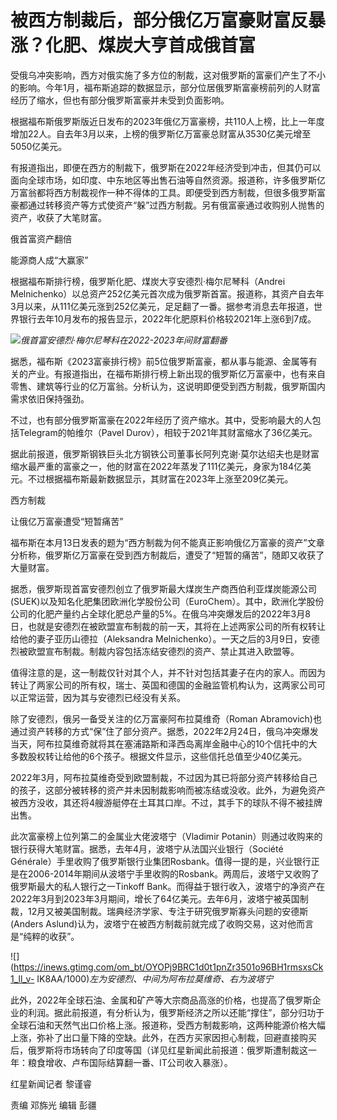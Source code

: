 # 被西方制裁后，部分俄亿万富豪财富反暴涨？化肥、煤炭大亨首成俄首富

受俄乌冲突影响，西方对俄实施了多方位的制裁，这对俄罗斯的富豪们产生了不小的影响。今年1月，福布斯追踪的数据显示，部分位居俄罗斯富豪榜前列的人财富经历了缩水，但也有部分俄罗斯富豪并未受到负面影响。

根据福布斯俄罗斯版近日发布的2023年俄亿万富豪榜，共110人上榜，比上一年度增加22人。自去年3月以来，上榜的俄罗斯亿万富豪总财富从3530亿美元增至5050亿美元。

有报道指出，即便在西方的制裁下，俄罗斯在2022年经济受到冲击，但其仍可以面向全球市场，如印度、中东地区等出售石油等自然资源。报道称，许多俄罗斯亿万富翁都将西方制裁视作一种不得体的工具。即便受到西方制裁，但很多俄罗斯富豪都通过转移资产等方式使资产“躲”过西方制裁。另有俄富豪通过收购别人抛售的资产，收获了大笔财富。

俄首富资产翻倍

能源商人成“大赢家”

根据福布斯排行榜，俄罗斯化肥、煤炭大亨安德烈·梅尔尼琴科（Andrei
Melnichenko）以总资产252亿美元首次成为俄罗斯首富。报道称，其资产自去年3月以来，从111亿美元涨到252亿美元，足足翻了一番。据参考消息去年报道，世界银行去年10月发布的报告显示，2022年化肥原料价格较2021年上涨6到7成。

![](https://inews.gtimg.com/om_bt/OOMGU8TUNn_8ex0BGZmd_4tyIfrTLTchCsiEF7B1iJQmAAA/1000)_俄首富安德烈·梅尔尼琴科在2022-2023年间财富翻番_

据悉，福布斯《2023富豪排行榜》前5位俄罗斯富豪，都从事与能源、金属等有关的产业。有报道指出，在福布斯排行榜上新出现的俄罗斯亿万富豪中，也有来自零售、建筑等行业的亿万富翁。分析认为，这说明即便受到西方制裁，俄罗斯国内需求依旧保持强劲。

不过，也有部分俄罗斯富豪在2022年经历了资产缩水。其中，受影响最大的人包括Telegram的帕维尔（Pavel
Durov），相较于2021年其财富缩水了36亿美元。

据此前报道，俄罗斯钢铁巨头北方钢铁公司董事长阿列克谢·莫尔达绍夫也是财富缩水最严重的富豪之一，他的财富在2022年蒸发了111亿美元，身家为184亿美元。不过根据福布斯最新数据显示，其财富在2023年上涨至209亿美元。

西方制裁

让俄亿万富豪遭受“短暂痛苦”

福布斯在本月13日发表的题为“西方制裁为何不能真正影响俄亿万富豪的资产”文章分析称，俄罗斯亿万富豪在受到西方制裁后，遭受了“短暂的痛苦”，随即又收获了大量财富。

据悉，俄罗斯现首富安德烈创立了俄罗斯最大煤炭生产商西伯利亚煤炭能源公司(SUEK)以及知名化肥集团欧洲化学股份公司（EuroChem）。其中，欧洲化学股份公司的化肥产量约占全球化肥总产量的5%。在俄乌冲突爆发后的2022年3月8日，也就是安德烈在被欧盟宣布制裁的前一天，其将在上述两家公司的所有权转让给他的妻子亚历山德拉（Aleksandra
Melnichenko）。一天之后的3月9日，安德烈被欧盟宣布制裁。制裁内容包括冻结安德烈的资产、禁止其进入欧盟等。

值得注意的是，这一制裁仅针对其个人，并不针对包括其妻子在内的家人。而因为转让了两家公司的所有权，瑞士、英国和德国的金融监管机构认为，这两家公司可以正常运营，因为其与安德烈已经没有关系。

除了安德烈，俄另一备受关注的亿万富豪阿布拉莫维奇（Roman
Abramovich)也通过资产转移的方式“保”住了部分资产。据悉，2022年2月24日，俄乌冲突爆发当天，阿布拉莫维奇就将其在塞浦路斯和泽西岛离岸金融中心的10个信托中的大多数股权转让给他的6个孩子。根据文件显示，这些信托总值至少40亿美元。

2022年3月，阿布拉莫维奇受到欧盟制裁，不过因为其已将部分资产转移给自己的孩子，这部分被转移的资产并未因制裁影响而被冻结或没收。此外，为避免资产被西方没收，其还将4艘游艇停在土耳其口岸。不过，其手下的球队不得不被挂牌出售。

此次富豪榜上位列第二的金属业大佬波塔宁（Vladimir
Potanin）则通过收购来的银行获得大笔财富。据悉，去年4月，波塔宁从法国兴业银行（Société
Générale）手里收购了俄罗斯银行业集团Rosbank。值得一提的是，兴业银行正是在2006-2014年期间从波塔宁手里收购的Rosbank。两周后，波塔宁又收购了俄罗斯最大的私人银行之一Tinkoff
Bank。而得益于银行收入，波塔宁的净资产在2022年3月到2023年3月期间，增长了64亿美元。去年6月，波塔宁被英国制裁，12月又被美国制裁。瑞典经济学家、专注于研究俄罗斯寡头问题的安德斯(Anders
Aslund)认为，波塔宁在被西方制裁前就完成了收购交易，这对他而言是“纯粹的收获”。

![](https://inews.gtimg.com/om_bt/OYOPj9BRC1d0t1pnZr3501o96BH1rmsxsCk1_ll_v-
IK8AA/1000)_左为安德烈、中间为阿布拉莫维奇、右为波塔宁_

此外，2022年全球石油、金属和矿产等大宗商品高涨的价格，也提高了俄罗斯企业的利润。据此前报道，有分析认为，俄罗斯经济之所以还能“撑住”，部分归功于全球石油和天然气出口价格上涨。报道称，受西方制裁影响，这两种能源价格大幅上涨，弥补了出口量下降的空缺。此外，在西方买家因担心制裁，回避直接购买后，俄罗斯将市场转向了印度等国（详见红星新闻此前报道：俄罗斯遭制裁这一年：粮食增收、卢布国际结算翻一番、IT公司收入暴涨）。

红星新闻记者 黎谨睿

责编 邓旆光 编辑 彭疆

